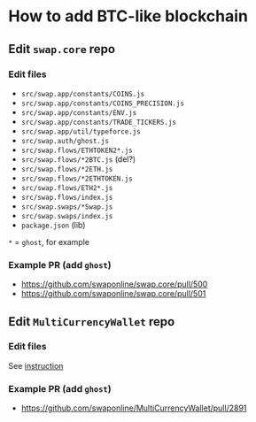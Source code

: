# How to add BTC-like blockchain


## Edit `swap.core` repo

### Edit files

- `src/swap.app/constants/COINS.js`
- `src/swap.app/constants/COINS_PRECISION.js`
- `src/swap.app/constants/ENV.js`
- `src/swap.app/constants/TRADE_TICKERS.js`
- `src/swap.app/util/typeforce.js`
- `src/swap.auth/ghost.js`
- `src/swap.flows/ETHTOKEN2*.js`
- `src/swap.flows/*2BTC.js` (del?)
- `src/swap.flows/*2ETH.js`
- `src/swap.flows/*2ETHTOKEN.js`
- `src/swap.flows/ETH2*.js`
- `src/swap.flows/index.js`
- `src/swap.swaps/*Swap.js`
- `src/swap.swaps/index.js`
- `package.json` (lib)

`*` = `ghost`, for example

### Example PR (add `ghost`)

- https://github.com/swaponline/swap.core/pull/500
- https://github.com/swaponline/swap.core/pull/501


## Edit `MultiCurrencyWallet` repo

### Edit files

See [instruction](https://github.com/swaponline/MultiCurrencyWallet/blob/master/ADD_BLOCKCHAIN.md)

### Example PR (add `ghost`)

- https://github.com/swaponline/MultiCurrencyWallet/pull/2891




